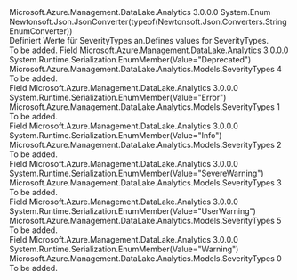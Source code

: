 <Type Name="SeverityTypes" FullName="Microsoft.Azure.Management.DataLake.Analytics.Models.SeverityTypes">
  <TypeSignature Language="C#" Value="public enum SeverityTypes" />
  <TypeSignature Language="ILAsm" Value=".class public auto ansi sealed SeverityTypes extends System.Enum" />
  <TypeSignature Language="DocId" Value="T:Microsoft.Azure.Management.DataLake.Analytics.Models.SeverityTypes" />
  <TypeSignature Language="VB.NET" Value="Public Enum SeverityTypes" />
  <TypeSignature Language="F#" Value="type SeverityTypes = " />
  <AssemblyInfo>
    <AssemblyName>Microsoft.Azure.Management.DataLake.Analytics</AssemblyName>
    <AssemblyVersion>3.0.0.0</AssemblyVersion>
  </AssemblyInfo>
  <Base>
    <BaseTypeName>System.Enum</BaseTypeName>
  </Base>
  <Attributes>
    <Attribute>
      <AttributeName>Newtonsoft.Json.JsonConverter(typeof(Newtonsoft.Json.Converters.StringEnumConverter))</AttributeName>
    </Attribute>
  </Attributes>
  <Docs>
    <summary>
            <span data-ttu-id="8a231-101">Definiert Werte für SeverityTypes an.</span><span class="sxs-lookup"><span data-stu-id="8a231-101">Defines values for SeverityTypes.</span></span>
            </summary>
    <remarks>To be added.</remarks>
  </Docs>
  <Members>
    <Member MemberName="Deprecated">
      <MemberSignature Language="C#" Value="Deprecated" />
      <MemberSignature Language="ILAsm" Value=".field public static literal valuetype Microsoft.Azure.Management.DataLake.Analytics.Models.SeverityTypes Deprecated = int32(4)" />
      <MemberSignature Language="DocId" Value="F:Microsoft.Azure.Management.DataLake.Analytics.Models.SeverityTypes.Deprecated" />
      <MemberSignature Language="VB.NET" Value="Deprecated" />
      <MemberSignature Language="F#" Value="Deprecated = 4" Usage="Microsoft.Azure.Management.DataLake.Analytics.Models.SeverityTypes.Deprecated" />
      <MemberType>Field</MemberType>
      <AssemblyInfo>
        <AssemblyName>Microsoft.Azure.Management.DataLake.Analytics</AssemblyName>
        <AssemblyVersion>3.0.0.0</AssemblyVersion>
      </AssemblyInfo>
      <Attributes>
        <Attribute>
          <AttributeName>System.Runtime.Serialization.EnumMember(Value="Deprecated")</AttributeName>
        </Attribute>
      </Attributes>
      <ReturnValue>
        <ReturnType>Microsoft.Azure.Management.DataLake.Analytics.Models.SeverityTypes</ReturnType>
      </ReturnValue>
      <MemberValue>4</MemberValue>
      <Docs>
        <summary>To be added.</summary>
      </Docs>
    </Member>
    <Member MemberName="Error">
      <MemberSignature Language="C#" Value="Error" />
      <MemberSignature Language="ILAsm" Value=".field public static literal valuetype Microsoft.Azure.Management.DataLake.Analytics.Models.SeverityTypes Error = int32(1)" />
      <MemberSignature Language="DocId" Value="F:Microsoft.Azure.Management.DataLake.Analytics.Models.SeverityTypes.Error" />
      <MemberSignature Language="VB.NET" Value="Error" />
      <MemberSignature Language="F#" Value="Error = 1" Usage="Microsoft.Azure.Management.DataLake.Analytics.Models.SeverityTypes.Error" />
      <MemberType>Field</MemberType>
      <AssemblyInfo>
        <AssemblyName>Microsoft.Azure.Management.DataLake.Analytics</AssemblyName>
        <AssemblyVersion>3.0.0.0</AssemblyVersion>
      </AssemblyInfo>
      <Attributes>
        <Attribute>
          <AttributeName>System.Runtime.Serialization.EnumMember(Value="Error")</AttributeName>
        </Attribute>
      </Attributes>
      <ReturnValue>
        <ReturnType>Microsoft.Azure.Management.DataLake.Analytics.Models.SeverityTypes</ReturnType>
      </ReturnValue>
      <MemberValue>1</MemberValue>
      <Docs>
        <summary>To be added.</summary>
      </Docs>
    </Member>
    <Member MemberName="Info">
      <MemberSignature Language="C#" Value="Info" />
      <MemberSignature Language="ILAsm" Value=".field public static literal valuetype Microsoft.Azure.Management.DataLake.Analytics.Models.SeverityTypes Info = int32(2)" />
      <MemberSignature Language="DocId" Value="F:Microsoft.Azure.Management.DataLake.Analytics.Models.SeverityTypes.Info" />
      <MemberSignature Language="VB.NET" Value="Info" />
      <MemberSignature Language="F#" Value="Info = 2" Usage="Microsoft.Azure.Management.DataLake.Analytics.Models.SeverityTypes.Info" />
      <MemberType>Field</MemberType>
      <AssemblyInfo>
        <AssemblyName>Microsoft.Azure.Management.DataLake.Analytics</AssemblyName>
        <AssemblyVersion>3.0.0.0</AssemblyVersion>
      </AssemblyInfo>
      <Attributes>
        <Attribute>
          <AttributeName>System.Runtime.Serialization.EnumMember(Value="Info")</AttributeName>
        </Attribute>
      </Attributes>
      <ReturnValue>
        <ReturnType>Microsoft.Azure.Management.DataLake.Analytics.Models.SeverityTypes</ReturnType>
      </ReturnValue>
      <MemberValue>2</MemberValue>
      <Docs>
        <summary>To be added.</summary>
      </Docs>
    </Member>
    <Member MemberName="SevereWarning">
      <MemberSignature Language="C#" Value="SevereWarning" />
      <MemberSignature Language="ILAsm" Value=".field public static literal valuetype Microsoft.Azure.Management.DataLake.Analytics.Models.SeverityTypes SevereWarning = int32(3)" />
      <MemberSignature Language="DocId" Value="F:Microsoft.Azure.Management.DataLake.Analytics.Models.SeverityTypes.SevereWarning" />
      <MemberSignature Language="VB.NET" Value="SevereWarning" />
      <MemberSignature Language="F#" Value="SevereWarning = 3" Usage="Microsoft.Azure.Management.DataLake.Analytics.Models.SeverityTypes.SevereWarning" />
      <MemberType>Field</MemberType>
      <AssemblyInfo>
        <AssemblyName>Microsoft.Azure.Management.DataLake.Analytics</AssemblyName>
        <AssemblyVersion>3.0.0.0</AssemblyVersion>
      </AssemblyInfo>
      <Attributes>
        <Attribute>
          <AttributeName>System.Runtime.Serialization.EnumMember(Value="SevereWarning")</AttributeName>
        </Attribute>
      </Attributes>
      <ReturnValue>
        <ReturnType>Microsoft.Azure.Management.DataLake.Analytics.Models.SeverityTypes</ReturnType>
      </ReturnValue>
      <MemberValue>3</MemberValue>
      <Docs>
        <summary>To be added.</summary>
      </Docs>
    </Member>
    <Member MemberName="UserWarning">
      <MemberSignature Language="C#" Value="UserWarning" />
      <MemberSignature Language="ILAsm" Value=".field public static literal valuetype Microsoft.Azure.Management.DataLake.Analytics.Models.SeverityTypes UserWarning = int32(5)" />
      <MemberSignature Language="DocId" Value="F:Microsoft.Azure.Management.DataLake.Analytics.Models.SeverityTypes.UserWarning" />
      <MemberSignature Language="VB.NET" Value="UserWarning" />
      <MemberSignature Language="F#" Value="UserWarning = 5" Usage="Microsoft.Azure.Management.DataLake.Analytics.Models.SeverityTypes.UserWarning" />
      <MemberType>Field</MemberType>
      <AssemblyInfo>
        <AssemblyName>Microsoft.Azure.Management.DataLake.Analytics</AssemblyName>
        <AssemblyVersion>3.0.0.0</AssemblyVersion>
      </AssemblyInfo>
      <Attributes>
        <Attribute>
          <AttributeName>System.Runtime.Serialization.EnumMember(Value="UserWarning")</AttributeName>
        </Attribute>
      </Attributes>
      <ReturnValue>
        <ReturnType>Microsoft.Azure.Management.DataLake.Analytics.Models.SeverityTypes</ReturnType>
      </ReturnValue>
      <MemberValue>5</MemberValue>
      <Docs>
        <summary>To be added.</summary>
      </Docs>
    </Member>
    <Member MemberName="Warning">
      <MemberSignature Language="C#" Value="Warning" />
      <MemberSignature Language="ILAsm" Value=".field public static literal valuetype Microsoft.Azure.Management.DataLake.Analytics.Models.SeverityTypes Warning = int32(0)" />
      <MemberSignature Language="DocId" Value="F:Microsoft.Azure.Management.DataLake.Analytics.Models.SeverityTypes.Warning" />
      <MemberSignature Language="VB.NET" Value="Warning" />
      <MemberSignature Language="F#" Value="Warning = 0" Usage="Microsoft.Azure.Management.DataLake.Analytics.Models.SeverityTypes.Warning" />
      <MemberType>Field</MemberType>
      <AssemblyInfo>
        <AssemblyName>Microsoft.Azure.Management.DataLake.Analytics</AssemblyName>
        <AssemblyVersion>3.0.0.0</AssemblyVersion>
      </AssemblyInfo>
      <Attributes>
        <Attribute>
          <AttributeName>System.Runtime.Serialization.EnumMember(Value="Warning")</AttributeName>
        </Attribute>
      </Attributes>
      <ReturnValue>
        <ReturnType>Microsoft.Azure.Management.DataLake.Analytics.Models.SeverityTypes</ReturnType>
      </ReturnValue>
      <MemberValue>0</MemberValue>
      <Docs>
        <summary>To be added.</summary>
      </Docs>
    </Member>
  </Members>
</Type>
